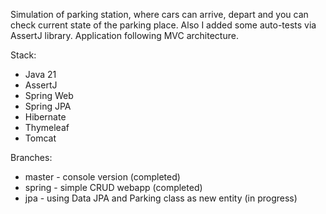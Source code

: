 Simulation of parking station, where cars can arrive, depart and you can check current state of the parking place.
Also I added some auto-tests via AssertJ library. Application following MVC architecture.

Stack:
- Java 21
- AssertJ
- Spring Web
- Spring JPA
- Hibernate
- Thymeleaf
- Tomcat


Branches:
- master - console version (completed)
- spring - simple CRUD webapp (completed)
- jpa - using Data JPA and Parking class as new entity (in progress)
